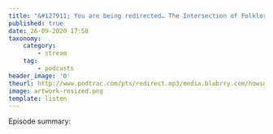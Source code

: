 ```yaml
---
title: "&#127911; You are being redirected… The Intersection of Folklore, Radio Journalism, and a Pear"
published: true
date: 26-09-2020 17:58
taxonomy:
    category:
        - stream
    tag:
        - podcasts
header_image: '0'
theurl: http://www.podtrac.com/pts/redirect.mp3/media.blubrry.com/howsound/p/transom.org/wp-content/uploads/2020/09/The-Intersection-of-Folklore-Radio-Journalism-and-a-Pear.mp3
image: artwork-resized.png
template: listen
--- 
```

Episode summary: 

